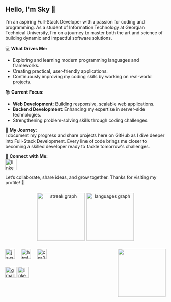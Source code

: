 <h2 align="left">Hello, I'm Sky 👋</h2> 
I'm an aspiring Full-Stack Developer with a passion for coding and programming. As a student of Information Technology at Georgian Technical University, I’m on a journey to master both the art and science of building dynamic and impactful software solutions.  

💻 **What Drives Me:**  
- Exploring and learning modern programming languages and frameworks.  
- Creating practical, user-friendly applications.  
- Continuously improving my coding skills by working on real-world projects.  

📚 **Current Focus:**  
- **Web Development**: Building responsive, scalable web applications.  
- **Backend Development**: Enhancing my expertise in server-side technologies.  
- Strengthening problem-solving skills through coding challenges.  

🌟 **My Journey:**  
I document my progress and share projects here on GitHub as I dive deeper into Full-Stack Development. Every line of code brings me closer to becoming a skilled developer ready to tackle tomorrow's challenges.  

🔗 **Connect with Me:**  
<a href="https://www.linkedin.com/in/goga-gabelia-05981633a/" target="_blank">
    <img src="https://img.shields.io/static/v1?message=LinkedIn&logo=linkedin&label=&color=0077B5&logoColor=white&labelColor=&style=for-the-badge" height="35" alt="linkedin logo"  />
</a>

Let’s collaborate, share ideas, and grow together. Thanks for visiting my profile! 🚀

###

<div align="center">
  <img src="https://streak-stats.demolab.com?user=skyengineer1&locale=en&mode=daily&theme=dracula&hide_border=false&border_radius=5" height="150" alt="streak graph"  />
  <img src="https://github-readme-stats.vercel.app/api/top-langs?username=skyengineer1&locale=en&hide_title=false&layout=compact&card_width=320&langs_count=5&theme=dracula&hide_border=false" height="150" alt="languages graph"  />
</div>

###

<img align="right" height="150" src="https://i.giphy.com/media/v1.Y2lkPTc5MGI3NjExdW40anY0cnRzaDRrc2tzeXl5ZHZpeDJsZnN6c2w5aHIyOWsxd2E5cSZlcD12MV9pbnRlcm5hbF9naWZfYnlfaWQmY3Q9Zw/Ws6T5PN7wHv3cY8xy8/giphy.gif"  />

###

<div align="left">
  <img src="https://cdn.jsdelivr.net/gh/devicons/devicon/icons/javascript/javascript-original.svg" height="30" alt="javascript logo"  />
  <img width="12" />
  <img src="https://cdn.jsdelivr.net/gh/devicons/devicon/icons/html5/html5-original.svg" height="30" alt="html5 logo"  />
  <img width="12" />
  <img src="https://cdn.jsdelivr.net/gh/devicons/devicon/icons/css3/css3-original.svg" height="30" alt="css3 logo"  />
</div>

###

<div align="left">
  <img src="https://img.shields.io/static/v1?message=Gmail&logo=gmail&label=&color=D14836&logoColor=white&labelColor=&style=for-the-badge" height="35" alt="gmail logo"  />
  <a href="https://www.linkedin.com/in/goga-gabelia-05981633a/" target="_blank">
    <img src="https://img.shields.io/static/v1?message=LinkedIn&logo=linkedin&label=&color=0077B5&logoColor=white&labelColor=&style=for-the-badge" height="35" alt="linkedin logo"  />
  </a>
</div>

###

<br clear="both">


###
